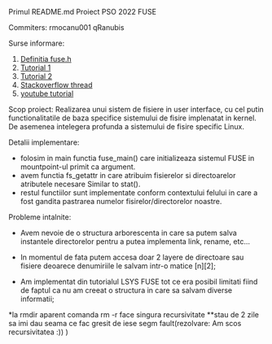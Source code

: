 Primul README.md
Proiect PSO 2022 FUSE

Commiters: rmocanu001 qRanubis

Surse informare: 
1. [Definitia fuse.h](https://github.com/libfuse/libfuse/blob/master/include/fuse.h)
2. [Tutorial 1](https://www.maastaar.net/fuse/linux/filesystem/c/2016/05/21/writing-a-simple-filesystem-using-fuse/)
3. [Tutorial 2](https://www.maastaar.net/fuse/linux/filesystem/c/2019/09/28/writing-less-simple-yet-stupid-filesystem-using-FUSE-in-C/)
4. [Stackoverflow thread](https://stackoverflow.com/questions/23208634/writing-a-simple-filesystem-in-c-using-fuse)
5. [youtube tutorial](https://www.youtube.com/watch?v=LZCILvr5tUk)

Scop proiect: Realizarea unui sistem de fisiere in user interface, cu cel putin functionalitatile de baza specifice sistemului de fisire implenatat in kernel. De asemenea intelegera profunda a sistemului de fisire specific Linux.

Detalii implementare:
- folosim in main functia fuse_main() care initializeaza sistemul FUSE in mountpoint-ul primit ca argument.
- avem functia fs_getattr in care atribuim fisierelor si directoarelor atributele necesare Similar to stat().
- restul functiilor sunt implementate conform contextului felului in care a fost gandita pastrarea numelor fisirelor/directorelor noastre.

Probleme intalnite:

* Avem nevoie de o structura arborescenta in care sa putem salva instantele directorelor pentru a putea implementa link, rename, etc...

* In momentul de fata putem accesa doar 2 layere de directoare sau fisiere deoarece denumiriile le salvam intr-o matice [n][2];

* Am implementat din tutorialul LSYS FUSE tot ce era posibil limitati fiind de faptul ca nu am creeat o structura in care sa salvam diverse informatii;


*la rmdir aparent comanda rm -r face singura recursivitate **stau de 2 zile sa imi dau seama ce fac gresit de iese segm fault(rezolvare: Am scos recursivitatea :)) )
